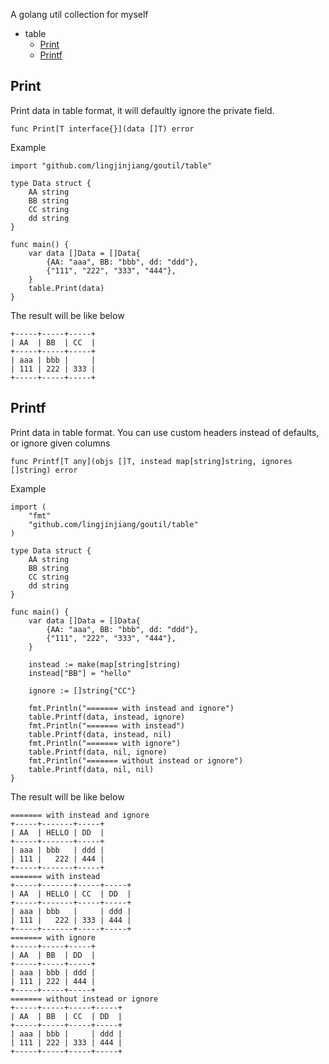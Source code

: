 A golang util collection for myself

* table
	- [Print](#print)
	- [Printf](#printf)

## Print

Print data in table format, it will defaultly ignore the private field.

```golang
func Print[T interface{}](data []T) error
```

Example
```golang
import "github.com/lingjinjiang/goutil/table"

type Data struct {
	AA string
	BB string
	CC string
	dd string
}

func main() {
	var data []Data = []Data{
		{AA: "aaa", BB: "bbb", dd: "ddd"},
		{"111", "222", "333", "444"},
	}
	table.Print(data)
}

```
The result will be like below
```
+-----+-----+-----+
| AA  | BB  | CC  |
+-----+-----+-----+
| aaa | bbb |     |
| 111 | 222 | 333 |
+-----+-----+-----+
```

## Printf

Print data in table format. You can use custom headers instead of defaults, or ignore given columns

```golang
func Printf[T any](objs []T, instead map[string]string, ignores []string) error
```

Example
```golang
import (
	"fmt"
	"github.com/lingjinjiang/goutil/table"
)

type Data struct {
	AA string
	BB string
	CC string
	dd string
}

func main() {
	var data []Data = []Data{
		{AA: "aaa", BB: "bbb", dd: "ddd"},
		{"111", "222", "333", "444"},
	}

	instead := make(map[string]string)
	instead["BB"] = "hello"

	ignore := []string{"CC"}

	fmt.Println("======= with instead and ignore")
	table.Printf(data, instead, ignore)
	fmt.Println("======= with instead")
	table.Printf(data, instead, nil)
	fmt.Println("======= with ignore")
	table.Printf(data, nil, ignore)
	fmt.Println("======= without instead or ignore")
	table.Printf(data, nil, nil)
}

```

The result will be like below
```
======= with instead and ignore
+-----+-------+-----+
| AA  | HELLO | DD  |
+-----+-------+-----+
| aaa | bbb   | ddd |
| 111 |   222 | 444 |
+-----+-------+-----+
======= with instead
+-----+-------+-----+-----+
| AA  | HELLO | CC  | DD  |
+-----+-------+-----+-----+
| aaa | bbb   |     | ddd |
| 111 |   222 | 333 | 444 |
+-----+-------+-----+-----+
======= with ignore
+-----+-----+-----+
| AA  | BB  | DD  |
+-----+-----+-----+
| aaa | bbb | ddd |
| 111 | 222 | 444 |
+-----+-----+-----+
======= without instead or ignore
+-----+-----+-----+-----+
| AA  | BB  | CC  | DD  |
+-----+-----+-----+-----+
| aaa | bbb |     | ddd |
| 111 | 222 | 333 | 444 |
+-----+-----+-----+-----+
```
